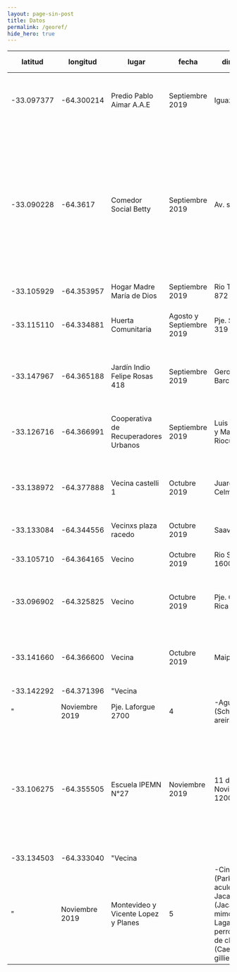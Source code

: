 ```yaml
---
layout: page-sin-post
title: Datos
permalink: /georef/
hide_hero: true
---
```


latitud|longitud|lugar|fecha|dirección|cant|especies colocadas|imagenes|
-------|---------|----|-----|---------|----|------------------|--------|
-33.097377|-64.300214|Predio Pablo Aimar A.A.E|Septiembre 2019|Iguazú|27|-Arca (Parasenegallia visco) -Aguaribay (Schinus areira)|respeto.org.ar/tequieroverde/img/AAE.jpg
-33.090228|-64.3617|Comedor Social Betty|Septiembre 2019|Av. spam|12|-Duraznero (Prunus persica) -Higuera (Ficus carica) -Jacaranda (Jacaranda mimosifolia) -Algarrobo blanco (Prosopis alba) -Arca (Parasenegallia visco) -Aguaribay (Schinus areira)|respeto.org.ar/tequieroverde/img/bety.jpg
-33.105929|-64.353957|Hogar Madre María de Dios|Septiembre 2019|Rio Tercero 872|5||
-33.115110|-64.334881|Huerta Comunitaria|Agosto y Septiembre 2019|Pje. Sta Cruz  319|4|-Jacaranda (Jacaranda mimosifolia) -Higuera (Ficus carica)|
-33.147967|-64.365188|Jardín Indio Felipe Rosas 418|Septiembre 2019|Geronimo del Barco 3028|6|-Arca (Parasenegallia visco) -Aguaribay (Schinus areira)|
-33.126716|-64.366991|Cooperativa de Recuperadores Urbanos|Septiembre 2019|Luis Reinaudi y Martires Riocuartenses|5|-Arca (Parasenegallia visco) -Aguaribay (Schinus areira)|
-33.138972|-64.377888|Vecina castelli 1|Octubre 2019|Juarez Celman 1600|5|-Arca (Parasenegallia visco) -Aguaribay (Schinus areira)|
-33.133084|-64.344556|Vecinxs plaza racedo|Octubre 2019|Saavedra 600|5|-Jacaranda (Jacaranda mimosifolia)|
-33.105710|-64.364165|Vecino |Octubre 2019|Rio Segundo 1600|2|-Aguaribay (Schinus areira)|
-33.096902|-64.325825|Vecino |Octubre 2019|Pje. Costa Rica 60|2|-Arca (Parasenegallia visco) -Algarrobo blanco (Prosopis alba)|
-33.141660|-64.366600|Vecina|Octubre 2019|Maipu 2600|2|-Arca (Parasenegallia visco) -Algarrobo blanco (Prosopis alba)|
-33.142292|-64.371396|"Vecina
"|Noviembre 2019|Pje. Laforgue 2700|4|-Aguaribay (Schinus areira)|
-33.106275|-64.355505|Escuela IPEMN N°27|Noviembre 2019|11 de Noviembre 1200|9|-Cina cina (Parkinsonia aculeata) -Algarrobo blanco (Prosopis alba) -Aguaribay (Schinus areira) -Lagaña de perro o Barba de chivo (Caesalpinia gilliesii)|
-33.134503|-64.333040|"Vecina
"|Noviembre 2019|Montevideo y Vicente Lopez y Planes|5|-Cina cina (Parkinsonia aculeata) -Jacaranda (Jacaranda mimosifolia) -Lagaña de perro o Barba de chivo (Caesalpinia gilliesii)|
